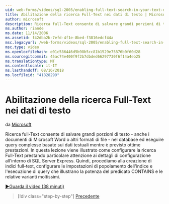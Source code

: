 ```yaml
---
uid: web-forms/videos/sql-2005/enabling-full-text-search-in-your-text-data
title: Abilitazione della ricerca Full-Text nei dati di testo | Microsoft Docs
author: microsoft
description: Ricerca full-Text consente di salvare grandi porzioni di testo - anche i documenti di Microsoft Word o altri formati di file - nel database ed eseguire complesse qu....
ms.author: riande
ms.date: 11/14/2006
ms.assetid: f42dba2b-7efd-4f1e-8bed-f3816edcf44a
msc.legacyurl: /web-forms/videos/sql-2005/enabling-full-text-search-in-your-text-data
msc.type: video
ms.openlocfilehash: e01c586446d5b98b5cc81b1529e75876b0f60d28
ms.sourcegitcommit: 45ac74e400f9f2b7dbded66297730f6f14a4eb25
ms.translationtype: MT
ms.contentlocale: it-IT
ms.lasthandoff: 08/16/2018
ms.locfileid: "41828299"
---
```

<a name="enabling-full-text-search-in-your-text-data"></a>Abilitazione della ricerca Full-Text nei dati di testo
====================
da [Microsoft](https://github.com/microsoft)

Ricerca full-Text consente di salvare grandi porzioni di testo - anche i documenti di Microsoft Word o altri formati di file - nel database ed eseguire query complesse basate sui dati testuali mentre è previsto ottime prestazioni. In questa lezione viene illustrato come configurare la ricerca Full-Text prestando particolare attenzione ai dettagli di configurazione all'interno di SQL Server Express. Quindi, procediamo alla creazione di indici full-text, configurare le impostazioni di popolamento dell'indice e l'esecuzione di query che illustrano la potenza del predicato CONTAINS e le relative varianti moltissimi.

[&#9654;Guarda il video (38 minuti)](https://channel9.msdn.com/Blogs/ASP-NET-Site-Videos/enabling-full-text-search-in-your-text-data)

> [!div class="step-by-step"]
> [Precedente](creating-and-using-stored-procedures.md)
